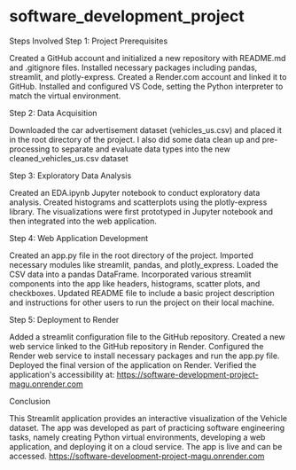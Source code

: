 # software_development_project
Steps Involved
Step 1: Project Prerequisites

Created a GitHub account and initialized a new repository with README.md and .gitignore files.
Installed necessary packages including pandas, streamlit, and plotly-express.
Created a Render.com account and linked it to GitHub.
Installed and configured VS Code, setting the Python interpreter to match the virtual environment.

Step 2: Data Acquisition

Downloaded the car advertisement dataset (vehicles_us.csv) and placed it in the root directory of the project.
I also did some data clean up and pre-processing to separate and evaluate data types into the new cleaned_vehicles_us.csv dataset

Step 3: Exploratory Data Analysis

Created an EDA.ipynb Jupyter notebook to conduct exploratory data analysis.
Created histograms and scatterplots using the plotly-express library.
The visualizations were first prototyped in Jupyter notebook and then integrated into the web application.

Step 4: Web Application Development

Created an app.py file in the root directory of the project.
Imported necessary modules like streamlit, pandas, and plotly_express.
Loaded the CSV data into a pandas DataFrame.
Incorporated various streamlit components into the app like headers, histograms, scatter plots, and checkboxes.
Updated README file to include a basic project description and instructions for other users to run the project on their local machine.

Step 5: Deployment to Render 

Added a streamlit configuration file to the GitHub repository.
Created a new web service linked to the GitHub repository in Render.
Configured the Render web service to install necessary packages and run the app.py file.
Deployed the final version of the application on Render.
Verified the application's accessibility at: https://software-development-project-magu.onrender.com

Conclusion

This Streamlit application provides an interactive visualization of the Vehicle dataset. The app was developed as part of practicing software engineering tasks, namely creating Python virtual environments, developing a web application, and deploying it on a cloud service. The app is live and can be accessed.
https://software-development-project-magu.onrender.com
